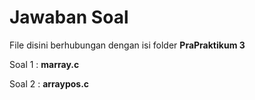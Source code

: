 # Jawaban Soal
File disini berhubungan dengan isi folder **PraPraktikum 3**

Soal 1 : **marray.c**

Soal 2 : **arraypos.c**
